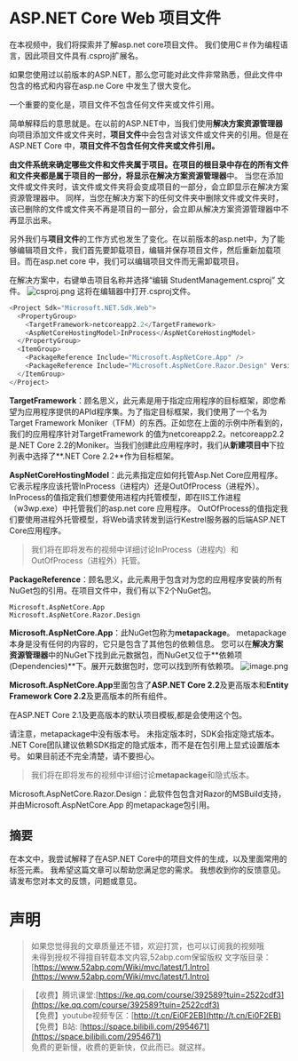 # ASP.NET Core Web 项目文件
在本视频中，我们将探索并了解asp.net core项目文件。 我们使用C＃作为编程语言，因此项目文件具有.csproj扩展名。

如果您使用过以前版本的ASP.NET，那么您可能对此文件非常熟悉，但此文件中包含的格式和内容在asp.ne Core 中发生了很大变化。 

 一个重要的变化是，项目文件不包含任何文件夹或文件引用。

简单解释后的意思就是。在以前的ASP.NET中，当我们使用**解决方案资源管理器**向项目添加文件或文件夹时，**项目文件**中会包含对该文件或文件夹的引用。但是在ASP.NET Core 中，**项目文件不包含任何文件夹或文件引用。**

**由文件系统来确定哪些文件和文件夹属于项目。**在项目的根目录中存在的所有文件和文件夹都是属于项目的一部分，将显示在**解决方案资源管理器**中。 当您在添加文件或文件夹时，该文件或文件夹将会变成项目的一部分，会立即显示在解决方案资源管理器中。 同样，当您在解决方案下的任何文件夹中删除文件或文件夹时，该已删除的文件或文件夹不再是项目的一部分，会立即从解决方案资源管理器中不再显示出来。

另外我们与**项目文件**的工作方式也发生了变化。在以前版本的asp.net中，为了能够编辑项目文件，我们首先要卸载项目，编辑并保存项目文件，然后重新加载项目。而在asp.net core 中，我们可以编辑项目文件而无需卸载项目。

在解决方案中，右键单击项目名称并选择“编辑 StudentManagement.csproj” 文件。
![csproj.png](https://upload-images.jianshu.io/upload_images/1979022-1163bbc9e2e89052.png)
这将在编辑器中打开.csproj文件。  
```csharp
<Project Sdk="Microsoft.NET.Sdk.Web">
  <PropertyGroup>
    <TargetFramework>netcoreapp2.2</TargetFramework>
    <AspNetCoreHostingModel>InProcess</AspNetCoreHostingModel>
  </PropertyGroup>
  <ItemGroup>
    <PackageReference Include="Microsoft.AspNetCore.App" />
    <PackageReference Include="Microsoft.AspNetCore.Razor.Design" Version="2.2.0" PrivateAssets="All" />
  </ItemGroup>
</Project>
```

**TargetFramework**：顾名思义，此元素是用于指定应用程序的目标框架，即您希望为应用程序提供的APId程序集。为了指定目标框架，我们使用了一个名为Target Framework Moniker（TFM）的东西。正如您在上面的示例中所看到的，我们的应用程序针对TargetFramework 的值为netcoreapp2.2。netcoreapp2.2是.NET Core 2.2的Moniker。当我们创建此应用程序时，我们从**新建项目中**下拉列表中选择了**.NET Core 2.2**作为目标框架。
 
**AspNetCoreHostingModel**：此元素指定应如何托管Asp.Net Core应用程序。它表示程序应该托管InProcess（进程内）还是OutOfProcess（进程外）。
InProcess的值指定我们想要使用进程内托管模型，即在IIS工作进程（w3wp.exe）中托管我们的asp.net core 应用程序。
OutOfProcess的值指定我们要使用进程外托管模型，将Web请求转发到运行Kestrel服务器的后端ASP.NET Core应用程序。

> 我们将在即将发布的视频中详细讨论InProcess（进程内）和OutOfProcess（进程外）托管。

**PackageReference**：顾名思义，此元素用于包含对为您的应用程序安装的所有NuGet包的引用。在项目文件中，我们有以下2个NuGet包。 
```
Microsoft.AspNetCore.App
Microsoft.AspNetCore.Razor.Design
```

**Microsoft.AspNetCore.App**：此NuGet包称为**metapackage**。
metapackage本身是没有任何的内容的，它只是包含了其他包的依赖信息。
您可以在**解决方案资源管理器**中的NuGet下找到此元数据包，而NuGet又位于**依赖项(Dependencies)**下。展开元数据包时，您可以找到所有依赖项。
![image.png](https://upload-images.jianshu.io/upload_images/1979022-f06cbc399161a80d.png)

**Microsoft.AspNetCore.App**里面包含了**ASP.NET Core 2.2**及更高版本和**Entity Framework Core 2.2**及更高版本的所有组件。

在ASP.NET Core 2.1及更高版本的默认项目模板,都是会使用这个包。

请注意，metapackage中没有版本号。 未指定版本时，SDK会指定隐式版本。
 .NET Core团队建议依赖SDK指定的隐式版本，而不是在包引用上显式设置版本号。
 如果目前还不完全清楚，请不要担心。 

>我们将在即将发布的视频中详细讨论**metapackage**和隐式版本。

 Microsoft.AspNetCore.Razor.Design：此软件包包含对Razor的MSBuild支持，并由Microsoft.AspNetCore.App 的metapackage包引用。

## 摘要

在本文中，我尝试解释了在ASP.NET Core中的项目文件的生成，以及里面常用的标签元素。
我希望这篇文章可以帮助您满足您的需求。
我想收到你的反馈意见。
请发布您对本文的反馈，问题或意见。


# 声明

> 如果您觉得我的文章质量还不错，欢迎打赏，也可以订阅我的视频哦 </br>
未得到授权不得擅自转载本文内容,52abp.com保留版权
> 文字版目录： [https://www.52abp.com/Wiki/mvc/latest/1.Intro](https://www.52abp.com/Wiki/mvc/latest/1.Intro) </br>

> 【收费】腾讯课堂:[https://ke.qq.com/course/392589?tuin=2522cdf3](https://ke.qq.com/course/392589?tuin=2522cdf3) </br>
> 【免费】youtube视频专区：[http://t.cn/Ei0F2EB](http://t.cn/Ei0F2EB) </br>
>【免费】B站: [https://space.bilibili.com/2954671](https://space.bilibili.com/2954671) </br>
>免费的更新慢，收费的更新快，仅此而已。就这样。 </br>




